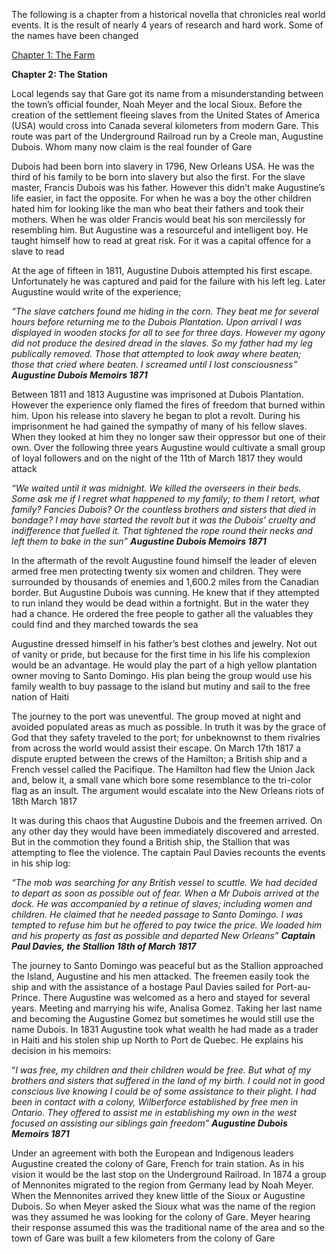 The following is a chapter from a historical novella that chronicles real world events. It is the result of nearly 4 years of research and hard work. Some of the names have been changed

[Chapter 1: The Farm](https://www.reddit.com/r/nosleep/comments/16sze74/fiddler_on_the_mountain_part_1_1937/)

**Chapter 2: The Station**

Local legends say that Gare got its name from a misunderstanding between the town’s official founder, Noah Meyer and the local Sioux. Before the creation of the settlement fleeing slaves from the United States of America (USA) would cross into Canada several kilometers from modern Gare. This route was part of the Underground Railroad run by a Creole man, Augustine Dubois. Whom many now claim is the real founder of Gare

Dubois had been born into slavery in 1796, New Orleans USA. He was the third of his family to be born into slavery but also the first. For the slave master, Francis Dubois was his father. However this didn’t make Augustine’s life easier, in fact the opposite. For when he was a boy the other children hated him for looking like the man who beat their fathers and took their mothers. When he was older Francis would beat his son mercilessly for resembling him. But Augustine was a resourceful and intelligent boy. He taught himself how to read at great risk. For it was a capital offence for a slave to read

At the age of fifteen in 1811, Augustine Dubois attempted his first escape. Unfortunately he was captured and paid for the failure with his left leg. Later Augustine would write of the experience;

*“The slave catchers found me hiding in the corn. They beat me for several hours before returning me to the Dubois Plantation. Upon arrival I was displayed in wooden stocks for all to see for three days. However my agony did not produce the desired dread in the slaves. So my father had my leg publically removed. Those that attempted to look away where beaten; those that cried where beaten. I screamed until I lost consciousness”* ***Augustine Dubois Memoirs 1871***

Between 1811 and 1813 Augustine was imprisoned at Dubois Plantation. However the experience only flamed the fires of freedom that burned within him. Upon his release into slavery he began to plot a revolt. During his imprisonment he had gained the sympathy of many of his fellow slaves. When they looked at him they no longer saw their oppressor but one of their own. Over the following three years Augustine would cultivate a small group of loyal followers and on the night of the 11th of March 1817 they would attack

*“We waited until it was midnight. We killed the overseers in their beds. Some ask me if I regret what happened to my family; to them I retort, what family? Fancies Dubois? Or the countless brothers and sisters that died in bondage? I may have started the revolt but it was the Dubois’* *cruelty and indifference that fuelled it. That tightened the rope round their necks and left them to bake in the sun”* ***Augustine Dubois  Memoirs 1871***

In the aftermath of the revolt Augustine found himself the leader of eleven armed free men protecting twenty six women and children. They were surrounded by thousands of enemies and 1,600.2 miles from the Canadian border. But Augustine Dubois was cunning. He knew that if they attempted to run inland they would be dead within a fortnight. But in the water they had a chance. He ordered the free people to gather all the valuables they could find and they marched towards the sea

Augustine dressed himself in his father’s best clothes and jewelry. Not out of vanity or pride, but because for the first time in his life his complexion would be an advantage. He would play the part of a high yellow plantation owner moving to Santo Domingo. His plan being the group would use his family wealth to buy passage to the island but mutiny and sail to the free nation of Haiti

The journey to the port was uneventful. The group moved at night and avoided populated areas as much as possible. In truth it was by the grace of God that they safety traveled to the port; for unbeknownst to them rivalries from across the world would assist their escape. On March 17th 1817 a dispute erupted between the crews of the Hamilton; a British ship and a French vessel called the Pacifique. The Hamilton had flew the Union Jack and, below it, a small vane which bore some resemblance to the tri-color flag as an insult. The argument would escalate into the New Orleans riots of 18th March 1817

It was during this chaos that Augustine Dubois and the freemen arrived. On any other day they would have been immediately discovered and arrested. But in the commotion they found a British ship, the Stallion that was attempting to flee the violence. The captain Paul Davies recounts the events in his ship log:

*“The mob was searching for any British vessel to scuttle. We had decided to depart as soon as possible out of fear. When a Mr Dubois arrived at the dock. He was accompanied by a retinue of slaves; including women and children. He claimed that he needed passage to Santo Domingo. I was tempted to refuse him but he offered to pay twice the price. We loaded him and his property as fast as possible and departed New Orleans”* ***Captain Paul Davies, the Stallion 18th of March 1817***

The journey to Santo Domingo was peaceful but as the Stallion approached the Island, Augustine and his men attacked. The freemen easily took the ship and with the assistance of a hostage Paul Davies sailed for Port-au-Prince. There Augustine was welcomed as a hero and stayed for several years. Meeting and marrying his wife, Analisa Gomez. Taking her last name and becoming the Augustine Gomez but sometimes he would still use the name Dubois. In 1831 Augustine took what wealth he had made as a trader in Haiti and his stolen ship up North to Port de Quebec. He explains his decision in his memoirs:

“*I was free, my children and their children would be free. But what of my brothers and sisters that suffered in the land of my birth. I could not in good conscious live knowing I could be of some assistance to their plight. I had been in contact with a colony, Wilberforce established by free men in Ontario. They offered to assist me in establishing my own in the west focused on assisting our siblings gain freedom”* ***Augustine Dubois Memoirs 1871***

Under an agreement with both the European and Indigenous leaders Augustine created the colony of Gare, French for train station. As in his vision it would be the last stop on the Underground Railroad. In 1874 a group of Mennonites migrated to the region from Germany lead by Noah Meyer. When the Mennonites arrived they knew little of the Sioux or Augustine Dubois. So when Meyer asked the Sioux what was the name of the region was they assumed he was looking for the colony of Gare. Meyer hearing their response assumed this was the traditional name of the area and so the town of Gare was built a few kilometers from the colony of Gare

&#x200B;